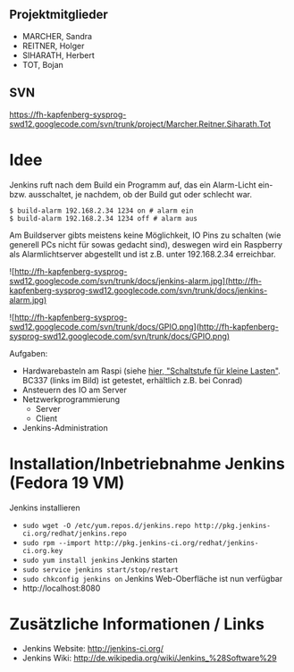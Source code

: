 ## Projektmitglieder ##

  * MARCHER, Sandra
  * REITNER, Holger
  * SIHARATH, Herbert
  * TOT, Bojan

## SVN ##

https://fh-kapfenberg-sysprog-swd12.googlecode.com/svn/trunk/project/Marcher.Reitner.Siharath.Tot

# Idee #

Jenkins ruft nach dem Build ein Programm auf, das ein Alarm-Licht ein-
bzw. ausschaltet, je nachdem, ob der Build gut oder schlecht war.

```
$ build-alarm 192.168.2.34 1234 on # alarm ein
$ build-alarm 192.168.2.34 1234 off # alarm aus
```

Am Buildserver gibts meistens keine Möglichkeit, IO Pins zu schalten
(wie generell PCs nicht für sowas gedacht sind), deswegen wird ein
Raspberry als Alarmlichtserver abgestellt und ist z.B. unter
192.168.2.34 erreichbar.

![http://fh-kapfenberg-sysprog-swd12.googlecode.com/svn/trunk/docs/jenkins-alarm.jpg](http://fh-kapfenberg-sysprog-swd12.googlecode.com/svn/trunk/docs/jenkins-alarm.jpg)

![http://fh-kapfenberg-sysprog-swd12.googlecode.com/svn/trunk/docs/GPIO.png](http://fh-kapfenberg-sysprog-swd12.googlecode.com/svn/trunk/docs/GPIO.png)

Aufgaben:

  * Hardwarebasteln am Raspi (siehe [hier, "Schaltstufe für kleine Lasten"](http://www.mikrocontroller.net/articles/Relais_mit_Logik_ansteuern#Schaltstufe_f.C3.BCr_kleine_Lasten). BC337 (links im Bild) ist getestet, erhältlich z.B. bei Conrad)
  * Ansteuern des IO am Server
  * Netzwerkprogrammierung
    * Server
    * Client
  * Jenkins-Administration

# Installation/Inbetriebnahme Jenkins (Fedora 19 VM) #

Jenkins installieren
  * `sudo wget -O /etc/yum.repos.d/jenkins.repo http://pkg.jenkins-ci.org/redhat/jenkins.repo`
  * `sudo rpm --import http://pkg.jenkins-ci.org/redhat/jenkins-ci.org.key`
  * `sudo yum install jenkins`
Jenkins starten
  * `sudo service jenkins start/stop/restart`
  * `sudo chkconfig jenkins on`
Jenkins Web-Oberfläche ist nun verfügbar
  * http://localhost:8080


# Zusätzliche Informationen / Links #

  * Jenkins Website: http://jenkins-ci.org/
  * Jenkins Wiki: http://de.wikipedia.org/wiki/Jenkins_%28Software%29